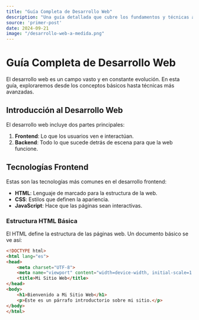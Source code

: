 ```yaml
---
title: "Guía Completa de Desarrollo Web"
description: "Una guía detallada que cubre los fundamentos y técnicas avanzadas de desarrollo web."
source: 'primer-post'
date: 2024-09-21
image: "/desarrollo-web-a-medida.png"
---
```


# Guía Completa de Desarrollo Web

El desarrollo web es un campo vasto y en constante evolución. En esta guía, exploraremos desde los conceptos básicos hasta técnicas más avanzadas.

## Introducción al Desarrollo Web

El desarrollo web incluye dos partes principales:

1. **Frontend**: Lo que los usuarios ven e interactúan.
2. **Backend**: Todo lo que sucede detrás de escena para que la web funcione.

## Tecnologías Frontend

Estas son las tecnologías más comunes en el desarrollo frontend:

- **HTML**: Lenguaje de marcado para la estructura de la web.
- **CSS**: Estilos que definen la apariencia.
- **JavaScript**: Hace que las páginas sean interactivas.

### Estructura HTML Básica

El HTML define la estructura de las páginas web. Un documento básico se ve así:

```html
<!DOCTYPE html>
<html lang="es">
<head>
    <meta charset="UTF-8">
    <meta name="viewport" content="width=device-width, initial-scale=1.0">
    <title>Mi Sitio Web</title>
</head>
<body>
    <h1>Bienvenido a Mi Sitio Web</h1>
    <p>Este es un párrafo introductorio sobre mi sitio.</p>
</body>
</html>
